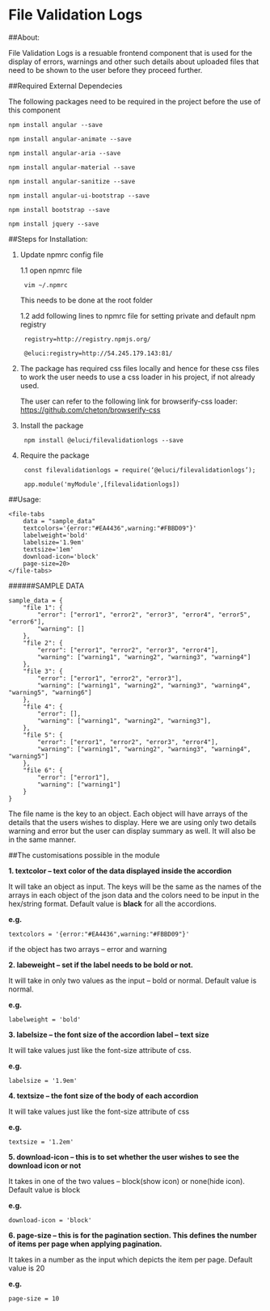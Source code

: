 # File Validation Logs


##About:

File Validation Logs is a resuable frontend component that is used for the display of errors, warnings and other such details about uploaded files that need to be shown to the user before they proceed further.


##Required External Dependecies

The following packages need to be required in the project before the use of this component

	npm install angular --save

	npm install angular-animate --save
	
	npm install angular-aria --save

	npm install angular-material --save

	npm install angular-sanitize --save

	npm install angular-ui-bootstrap --save

	npm install bootstrap --save

	npm install jquery --save


##Steps for Installation:

1. Update npmrc config file

	1.1 open npmrc file

		vim ~/.npmrc

	This needs to be done at the root folder
	
	1.2 add following lines to npmrc file for setting private and default npm registry

		
		registry=http://registry.npmjs.org/

		@eluci:registry=http://54.245.179.143:81/
		
2. The package has required css files locally and hence for these css files to work the user needs to use a css loader in his project, if not already used.

	The user can refer to the following link for browserify-css loader: https://github.com/cheton/browserify-css


3. Install the package


		npm install @eluci/filevalidationlogs --save


4. Require the package

	
		const filevalidationlogs = require(‘@eluci/filevalidationlogs’);

		app.module('myModule',[filevalidationlogs])
	

##Usage:


	<file-tabs
	    data = "sample_data"
	    textcolors='{error:"#EA4436",warning:"#FBBD09"}'
    	labelweight='bold' 
		labelsize='1.9em' 
		textsize='1em'
	    download-icon='block' 
		page-size=20>
	</file-tabs>




######SAMPLE DATA


	sample_data = {
		"file 1": {
			"error": ["error1", "error2", "error3", "error4", "error5", "error6"],
			"warning": []
		},
		"file 2": {
			"error": ["error1", "error2", "error3", "error4"],
			"warning": ["warning1", "warning2", "warning3", "warning4"]
		},
		"file 3": {
			"error": ["error1", "error2", "error3"],
			"warning": ["warning1", "warning2", "warning3", "warning4", "warning5", "warning6"]
		},
		"file 4": {
			"error": [],
			"warning": ["warning1", "warning2", "warning3"],
		},
		"file 5": {
			"error": ["error1", "error2", "error3", "error4"],
			"warning": ["warning1", "warning2", "warning3", "warning4", "warning5"]
		},
		"file 6": {
			"error": ["error1"],
			"warning": ["warning1"]
		}
	}


The file name is the key to an object. Each object will have arrays of the details that the users wishes to display. Here we are using only two details warning and error but the user can display summary as well. It will also be in the same manner.

##The customisations possible in the module


**1. textcolor – text color of the data displayed inside the accordion**

It will take an object as input. The keys will be the same as the names of the arrays in each object of the json data and the colors need to be input in the hex/string format. Default value is **black** for all the accordions.

**e.g.**

	textcolors = '{error:"#EA4436",warning:"#FBBD09"}'

if the object has two arrays – error and warning


**2. labeweight – set if the label needs to be bold or not.**

It will take in only two values as the input – bold or normal. Default value is normal.

**e.g.**
	
	labelweight = 'bold'


**3. labelsize – the font size of the accordion label – text size**

It will take values just like the font-size attribute of css.

**e.g.**

	labelsize = '1.9em'


**4. textsize – the font size of the body of each accordion**

It will take values just like the font-size attribute of css

**e.g.**
	
	textsize = '1.2em'


**5. download-icon – this is to set whether the user wishes to see the download icon or not**

It takes in one of the two values – block(show icon) or none(hide icon). Default value is block

**e.g.**

	download-icon = 'block'


**6. page-size – this is for the pagination section. This defines the number of items per page when applying pagination.**

It takes in a number as the input which depicts the item per page. Default value is 20

**e.g.**
	
	page-size = 10